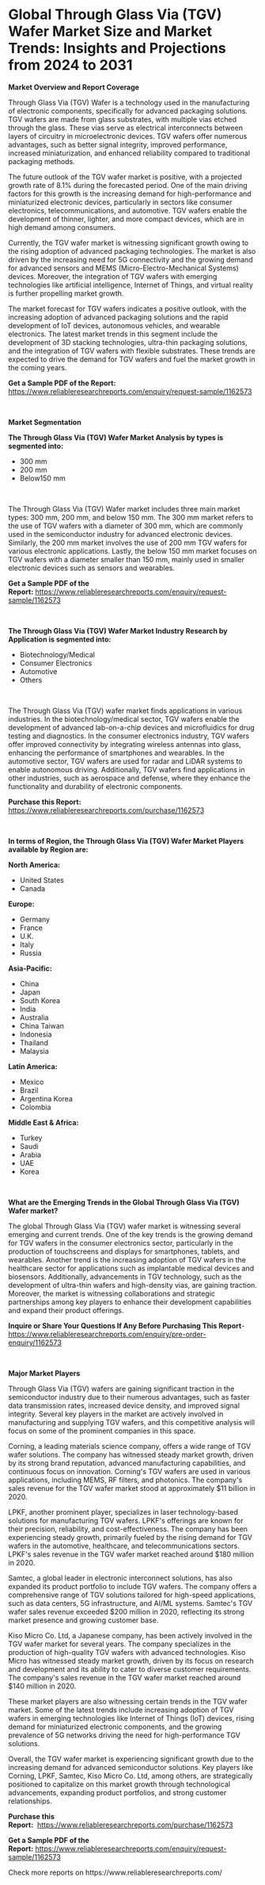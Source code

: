 <p><h1>Global Through Glass Via (TGV) Wafer Market Size and Market Trends: Insights and Projections from 2024 to 2031</h1></p><p><strong>Market Overview and Report Coverage</strong></p>
<p><p>Through Glass Via (TGV) Wafer is a technology used in the manufacturing of electronic components, specifically for advanced packaging solutions. TGV wafers are made from glass substrates, with multiple vias etched through the glass. These vias serve as electrical interconnects between layers of circuitry in microelectronic devices. TGV wafers offer numerous advantages, such as better signal integrity, improved performance, increased miniaturization, and enhanced reliability compared to traditional packaging methods.</p><p>The future outlook of the TGV wafer market is positive, with a projected growth rate of 8.1% during the forecasted period. One of the main driving factors for this growth is the increasing demand for high-performance and miniaturized electronic devices, particularly in sectors like consumer electronics, telecommunications, and automotive. TGV wafers enable the development of thinner, lighter, and more compact devices, which are in high demand among consumers.</p><p>Currently, the TGV wafer market is witnessing significant growth owing to the rising adoption of advanced packaging technologies. The market is also driven by the increasing need for 5G connectivity and the growing demand for advanced sensors and MEMS (Micro-Electro-Mechanical Systems) devices. Moreover, the integration of TGV wafers with emerging technologies like artificial intelligence, Internet of Things, and virtual reality is further propelling market growth.</p><p>The market forecast for TGV wafers indicates a positive outlook, with the increasing adoption of advanced packaging solutions and the rapid development of IoT devices, autonomous vehicles, and wearable electronics. The latest market trends in this segment include the development of 3D stacking technologies, ultra-thin packaging solutions, and the integration of TGV wafers with flexible substrates. These trends are expected to drive the demand for TGV wafers and fuel the market growth in the coming years.</p></p>
<p><strong>Get a Sample PDF of the Report:</strong> <a href="https://www.reliableresearchreports.com/enquiry/request-sample/1162573">https://www.reliableresearchreports.com/enquiry/request-sample/1162573</a></p>
<p>&nbsp;</p>
<p><strong>Market Segmentation</strong></p>
<p><strong>The Through Glass Via (TGV) Wafer Market Analysis by types is segmented into:</strong></p>
<p><ul><li>300 mm</li><li>200 mm</li><li>Below150 mm</li></ul></p>
<p>&nbsp;</p>
<p><p>The Through Glass Via (TGV) Wafer market includes three main market types: 300 mm, 200 mm, and below 150 mm. The 300 mm market refers to the use of TGV wafers with a diameter of 300 mm, which are commonly used in the semiconductor industry for advanced electronic devices. Similarly, the 200 mm market involves the use of 200 mm TGV wafers for various electronic applications. Lastly, the below 150 mm market focuses on TGV wafers with a diameter smaller than 150 mm, mainly used in smaller electronic devices such as sensors and wearables.</p></p>
<p><strong>Get a Sample PDF of the Report:</strong>&nbsp;<a href="https://www.reliableresearchreports.com/enquiry/request-sample/1162573">https://www.reliableresearchreports.com/enquiry/request-sample/1162573</a></p>
<p>&nbsp;</p>
<p><strong>The Through Glass Via (TGV) Wafer Market Industry Research by Application is segmented into:</strong></p>
<p><ul><li>Biotechnology/Medical</li><li>Consumer Electronics</li><li>Automotive</li><li>Others</li></ul></p>
<p>&nbsp;</p>
<p><p>The Through Glass Via (TGV) wafer market finds applications in various industries. In the biotechnology/medical sector, TGV wafers enable the development of advanced lab-on-a-chip devices and microfluidics for drug testing and diagnostics. In the consumer electronics industry, TGV wafers offer improved connectivity by integrating wireless antennas into glass, enhancing the performance of smartphones and wearables. In the automotive sector, TGV wafers are used for radar and LiDAR systems to enable autonomous driving. Additionally, TGV wafers find applications in other industries, such as aerospace and defense, where they enhance the functionality and durability of electronic components.</p></p>
<p><strong>Purchase this Report:</strong>&nbsp; <a href="https://www.reliableresearchreports.com/purchase/1162573">https://www.reliableresearchreports.com/purchase/1162573</a></p>
<p>&nbsp;</p>
<p><strong>In terms of Region, the Through Glass Via (TGV) Wafer Market Players available by Region are:</strong></p>
<p>
    <p> <strong> North America: </strong>
        <ul>
            <li>United States</li>
            <li>Canada</li>
        </ul>
        </p> 
    <p> <strong> Europe: </strong>
        <ul>
            <li>Germany</li>
            <li>France</li>
            <li>U.K.</li>
            <li>Italy</li>
            <li>Russia</li>
        </ul>
        </p> 
    <p> <strong> Asia-Pacific: </strong>
        <ul>
            <li>China</li>
            <li>Japan</li>
            <li>South Korea</li>
            <li>India</li>
            <li>Australia</li>
            <li>China Taiwan</li>
            <li>Indonesia</li>
            <li>Thailand</li>
            <li>Malaysia</li>
        </ul>
        </p> 
    <p> <strong> Latin America: </strong>
        <ul>
            <li>Mexico</li>
            <li>Brazil</li>
            <li>Argentina Korea</li>
            <li>Colombia</li>
        </ul>
        </p> 
    <p> <strong> Middle East & Africa: </strong>
        <ul>
            <li>Turkey</li>
            <li>Saudi</li>
            <li>Arabia</li>
            <li>UAE</li>
            <li>Korea</li>
        </ul>
    </p>
    </p>
<p>&nbsp;</p>
<p><strong>What are the Emerging Trends in the Global Through Glass Via (TGV) Wafer market?</strong></p>
<p><p>The global Through Glass Via (TGV) wafer market is witnessing several emerging and current trends. One of the key trends is the growing demand for TGV wafers in the consumer electronics sector, particularly in the production of touchscreens and displays for smartphones, tablets, and wearables. Another trend is the increasing adoption of TGV wafers in the healthcare sector for applications such as implantable medical devices and biosensors. Additionally, advancements in TGV technology, such as the development of ultra-thin wafers and high-density vias, are gaining traction. Moreover, the market is witnessing collaborations and strategic partnerships among key players to enhance their development capabilities and expand their product offerings.</p></p>
<p><strong>Inquire or Share Your Questions If Any Before Purchasing This Report</strong>- <a href="https://www.reliableresearchreports.com/enquiry/pre-order-enquiry/1162573">https://www.reliableresearchreports.com/enquiry/pre-order-enquiry/1162573</a></p>
<p>&nbsp;</p>
<p><strong>Major Market Players</strong></p>
<p><p>Through Glass Via (TGV) wafers are gaining significant traction in the semiconductor industry due to their numerous advantages, such as faster data transmission rates, increased device density, and improved signal integrity. Several key players in the market are actively involved in manufacturing and supplying TGV wafers, and this competitive analysis will focus on some of the prominent companies in this space.</p><p>Corning, a leading materials science company, offers a wide range of TGV wafer solutions. The company has witnessed steady market growth, driven by its strong brand reputation, advanced manufacturing capabilities, and continuous focus on innovation. Corning's TGV wafers are used in various applications, including MEMS, RF filters, and photonics. The company's sales revenue for the TGV wafer market stood at approximately $11 billion in 2020.</p><p>LPKF, another prominent player, specializes in laser technology-based solutions for manufacturing TGV wafers. LPKF's offerings are known for their precision, reliability, and cost-effectiveness. The company has been experiencing steady growth, primarily fueled by the rising demand for TGV wafers in the automotive, healthcare, and telecommunications sectors. LPKF's sales revenue in the TGV wafer market reached around $180 million in 2020.</p><p>Samtec, a global leader in electronic interconnect solutions, has also expanded its product portfolio to include TGV wafers. The company offers a comprehensive range of TGV solutions tailored for high-speed applications, such as data centers, 5G infrastructure, and AI/ML systems. Samtec's TGV wafer sales revenue exceeded $200 million in 2020, reflecting its strong market presence and growing customer base.</p><p>Kiso Micro Co. Ltd, a Japanese company, has been actively involved in the TGV wafer market for several years. The company specializes in the production of high-quality TGV wafers with advanced technologies. Kiso Micro has witnessed steady market growth, driven by its focus on research and development and its ability to cater to diverse customer requirements. The company's sales revenue in the TGV wafer market reached around $140 million in 2020.</p><p>These market players are also witnessing certain trends in the TGV wafer market. Some of the latest trends include increasing adoption of TGV wafers in emerging technologies like Internet of Things (IoT) devices, rising demand for miniaturized electronic components, and the growing prevalence of 5G networks driving the need for high-performance TGV solutions.</p><p>Overall, the TGV wafer market is experiencing significant growth due to the increasing demand for advanced semiconductor solutions. Key players like Corning, LPKF, Samtec, Kiso Micro Co. Ltd, among others, are strategically positioned to capitalize on this market growth through technological advancements, expanding product portfolios, and strong customer relationships.</p></p>
<p><strong>Purchase this Report:</strong>&nbsp;&nbsp;<a href="https://www.reliableresearchreports.com/purchase/1162573">https://www.reliableresearchreports.com/purchase/1162573</a></p>
<p></p>
<p><strong>Get a Sample PDF of the Report:</strong>&nbsp;<a href="https://www.reliableresearchreports.com/enquiry/request-sample/1162573">https://www.reliableresearchreports.com/enquiry/request-sample/1162573</a></p>
<p>Check more reports on https://www.reliableresearchreports.com/</p>